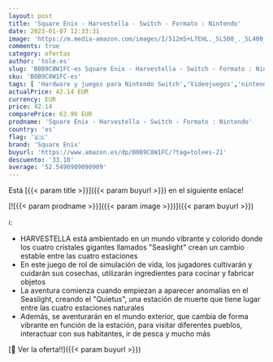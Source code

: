 ```yaml
---
layout: post
title: 'Square Enix - Harvestella - Switch - Formato : Nintendo'
date: 2023-01-07 12:33:31
image: 'https://m.media-amazon.com/images/I/512mS+L7EHL._SL500_._SL400_.jpg'
comments: true
category: ofertas
author: 'tole.es'
slug: 'B0B9C8W1FC-es Square Enix - Harvestella - Switch - Formato : Nintendo'
sku: 'B0B9C8W1FC-es'
tags: [ 'Hardware y juegos para Nintendo Switch','Videojuegos','nintendo','square enix','🇪🇸', ]
actualPrice: 42.14 EUR
currency: EUR
price: 42.14
comparePrice: 62.99 EUR
prodname: 'Square Enix - Harvestella - Switch - Formato : Nintendo'
country: 'es'
flag: '🇪🇸'
brand: 'Square Enix'
buyurl: 'https://www.amazon.es/dp/B0B9C8W1FC/?tag=tolees-21'
descuento: '33.10'
average: '52.5490909090909'
---
```


Está [{{< param title >}}]({{< param buyurl >}}) en el siguiente enlace!

[![{{< param prodname >}}]({{< param image >}})]({{< param buyurl >}})

ℹ️:

- HARVESTELLA está ambientado en un mundo vibrante y colorido donde los cuatro cristales gigantes llamados "Seaslight" crean un cambio estable entre las cuatro estaciones
- En este juego de rol de simulación de vida, los jugadores cultivarán y cuidarán sus cosechas, utilizarán ingredientes para cocinar y fabricar objetos
- La aventura comienza cuando empiezan a aparecer anomalías en el Seaslight, creando el "Quietus", una estación de muerte que tiene lugar entre las cuatro estaciones naturales
- Además, se aventurarán en el mundo exterior, que cambia de forma vibrante en función de la estación, para visitar diferentes pueblos, interactuar con sus habitantes, ir de pesca y mucho más

[🛒 Ver la oferta!!]({{< param buyurl >}})
